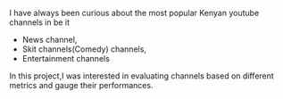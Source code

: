 I have always been curious about the most popular Kenyan youtube channels in  be it 
- News channel,
- Skit channels(Comedy) channels,
- Entertainment channels

In this project,I was interested in evaluating channels based on different metrics and gauge their performances.
